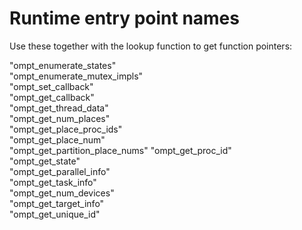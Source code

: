 # Runtime entry point names

Use these together with the lookup function to get function pointers:

"ompt_enumerate_states"        
"ompt_enumerate_mutex_impls"   
"ompt_set_callback"            
"ompt_get_callback"            
"ompt_get_thread_data"         
"ompt_get_num_places"          
"ompt_get_place_proc_ids"      
"ompt_get_place_num"           
"ompt_get_partition_place_nums"
"ompt_get_proc_id"             
"ompt_get_state"               
"ompt_get_parallel_info"       
"ompt_get_task_info"           
"ompt_get_num_devices"         
"ompt_get_target_info"         
"ompt_get_unique_id"           